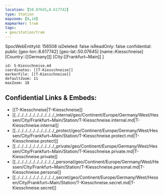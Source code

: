 ```yaml
---
location: [50.07645,8.617742]
type: Station 
mapzoom: [8,18] 
mapmarker: tram 
tags:
- geo/station/tram
---
```

SpocWebEntityId: 156508
isDeleted: false
isReadOnly: false
confidential: public
[geo-lon::8.617742]
[geo-lat::50.07645]
[name::Kiesschneise]
[Country::[[Germany]]]
[City:[[Frankfurt~Main]] ]


```leaflet
id: S-Kiesschneise.md
coordinates: [[T-Kiesschneise]]
markerFile: [[T-Kiesschneise]]
defaultZoom: 11 
maxZoom: 18
```


## Confidential Links & Embeds: 
- [[T-Kiesschneise|T-Kiesschneise]] 
- [[../../../../../../../../../../_internal/geo/Continent/Europe/Germany/West/Hessen/City/Frankfurt~Main/Station/T-Kiesschneise.internal.md|T-Kiesschneise.internal]] 
- [[../../../../../../../../../../_protect/geo/Continent/Europe/Germany/West/Hessen/City/Frankfurt~Main/Station/T-Kiesschneise.protect.md|T-Kiesschneise.protect]] 
- [[../../../../../../../../../../_private/geo/Continent/Europe/Germany/West/Hessen/City/Frankfurt~Main/Station/T-Kiesschneise.private.md|T-Kiesschneise.private]] 
- [[../../../../../../../../../../_personal/geo/Continent/Europe/Germany/West/Hessen/City/Frankfurt~Main/Station/T-Kiesschneise.personal.md|T-Kiesschneise.personal]] 
- [[../../../../../../../../../../_secret/geo/Continent/Europe/Germany/West/Hessen/City/Frankfurt~Main/Station/T-Kiesschneise.secret.md|T-Kiesschneise.secret]] 
